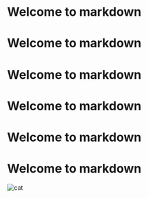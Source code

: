 # Welcome to markdown
# Welcome to markdown
# Welcome to markdown
# Welcome to markdown
# Welcome to markdown
# Welcome to markdown
<img src="https://octodex.github.com/images/yaktocat.png" alt="cat">
